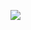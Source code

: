 ![]([https://github.com/qw23sah34/05_MDOF/blob/main/Brindge_response.gif](https://github.com/pshvetsov/03_Duhamel_Integral_Crowd_induced_Vibrations/blob/main/Brindge_response.gif))
